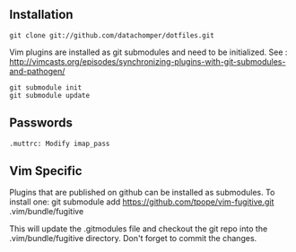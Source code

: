 Installation
-----------

	git clone git://github.com/datachomper/dotfiles.git

Vim plugins are installed as git submodules and need to be initialized. See :
http://vimcasts.org/episodes/synchronizing-plugins-with-git-submodules-and-pathogen/

	git submodule init
	git submodule update	

Passwords
--------
	.muttrc: Modify imap_pass


Vim Specific
------------
Plugins that are published on github can be installed as submodules. To install one:
	git submodule add https://github.com/tpope/vim-fugitive.git .vim/bundle/fugitive

This will update the .gitmodules file and checkout the git repo into the .vim/bundle/fugitive directory. Don't forget to commit the changes.
